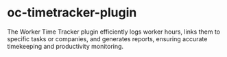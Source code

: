 # oc-timetracker-plugin
The Worker Time Tracker plugin efficiently logs worker hours, links them to specific tasks or companies, and generates reports, ensuring accurate timekeeping and productivity monitoring.
